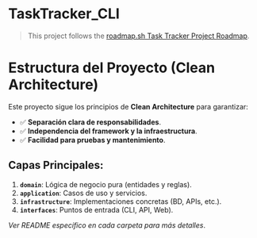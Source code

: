 # TaskTracker_CLI

> This project follows the [roadmap.sh Task Tracker Project Roadmap](https://roadmap.sh/projects/task-tracker).

# Estructura del Proyecto (Clean Architecture)

Este proyecto sigue los principios de **Clean Architecture** para garantizar:

- ✅ **Separación clara de responsabilidades**.
- ✅ **Independencia del framework y la infraestructura**.
- ✅ **Facilidad para pruebas y mantenimiento**.

## Capas Principales:

1. **`domain`**: Lógica de negocio pura (entidades y reglas).
2. **`application`**: Casos de uso y servicios.
3. **`infrastructure`**: Implementaciones concretas (BD, APIs, etc.).
4. **`interfaces`**: Puntos de entrada (CLI, API, Web).

_Ver README específico en cada carpeta para más detalles_.

